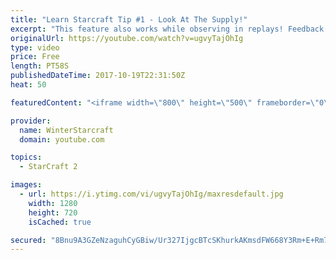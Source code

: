 ```yaml
---
title: "Learn Starcraft Tip #1 - Look At The Supply!"
excerpt: "This feature also works while observing in replays! Feedback and tip suggestions are appreciated :)"
originalUrl: https://youtube.com/watch?v=ugvyTajOhIg
type: video
price: Free
length: PT58S
publishedDateTime: 2017-10-19T22:31:50Z
heat: 50

featuredContent: "<iframe width=\"800\" height=\"500\" frameborder=\"0\" src=\"https://www.youtube.com/embed/ugvyTajOhIg\" allow=\"accelerometer; autoplay; encrypted-media; gyroscope; picture-in-picture\" allowfullscreen></iframe>"

provider:
  name: WinterStarcraft
  domain: youtube.com

topics:
  - StarCraft 2

images:
  - url: https://i.ytimg.com/vi/ugvyTajOhIg/maxresdefault.jpg
    width: 1280
    height: 720
    isCached: true

secured: "8Bnu9A3GZeNzaguhCyGBiw/Ur327IjgcBTcSKhurkAKmsdFW668Y3Rm+E+Rm7ZW4x6Gv5AVsKBRk6vTHI8Y2x/5d0kbDhKQYHtpDREficGi6OW/7WMDsclKjXmmKqFP8bMyWbzHyOorNIsC9qhCWkKOUB3ZDbpnhGKGyxvMHcJdVFkYPbHB0C9dIB2M79vR42awsvNeCotRfrEml8of+acBrRwYuhTGkzw/tt6MytJ2ozOkIZ1+dsFUeqh5pOnvFTeQJXVWbq8AXs113OhSl11dxov+6oxq/F9ww/NKVmwhfDkIXkiV8gVdN9cTxk4qy082mgJeInaiBlRTR0TIBPp/iCLlMtpKBDCsyF0NmAHSw438ULyY4icOjaswcdf8yvJU3642f+969uum7VmHUiRvpgKsl7UUSJ1xM6pjsBFQ=;nPBK5BqVsghZ806TB682Xg=="
---
```


